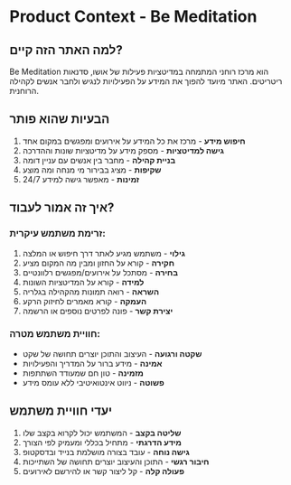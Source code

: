 # Product Context - Be Meditation

## למה האתר הזה קיים?
Be Meditation הוא מרכז רוחני המתמחה במדיטציות פעילות של אושו, סדנאות ריטריטים. האתר מיועד להפוך את המידע על הפעילויות לנגיש ולחבר אנשים לקהילה הרוחנית.

## הבעיות שהוא פותר
1. **חיפוש מידע** - מרכז את כל המידע על אירועים ומפגשים במקום אחד
2. **גישה למדיטציות** - מספק מידע על מדיטציות שונות וההדרכה
3. **בניית קהילה** - מחבר בין אנשים עם עניין דומה
4. **שקיפות** - מציג בבירור מי מנחה ומה מוצע
5. **זמינות** - מאפשר גישה למידע 24/7

## איך זה אמור לעבוד?
### זרימת משתמש עיקרית:
1. **גילוי** - משתמש מגיע לאתר דרך חיפוש או המלצה
2. **חקירה** - קורא על החזון ומבין מה המקום מציע  
3. **בחירה** - מסתכל על אירועים/מפגשים רלוונטיים
4. **למידה** - קורא על המדיטציות השונות
5. **השראה** - רואה תמונות מהקהילה בגלריה
6. **העמקה** - קורא מאמרים לחיזוק הרקע
7. **יצירת קשר** - פונה לפרטים נוספים או הרשמה

### חוויית משתמש מטרה:
- **שקטה ורגועה** - העיצוב והתוכן יוצרים תחושה של שקט
- **אמינה** - מידע ברור על המדריך והפעילויות
- **מזמינה** - טון חם שמעודד השתתפות
- **פשוטה** - ניווט אינטואיטיבי ללא עומס מידע

## יעדי חוויית משתמש
1. **שליטה בקצב** - המשתמש יכול לקרוא בקצב שלו
2. **מידע הדרגתי** - מתחיל בכללי ומעמיק לפי הצורך
3. **גישה נוחה** - עובד בצורה מושלמת בנייד ובדסקטופ
4. **חיבור רגשי** - התוכן והעיצוב יוצרים תחושה של השתייכות
5. **פעולה קלה** - קל ליצור קשר או להירשם לאירועים 